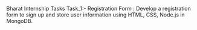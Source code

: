 Bharat Internship Tasks
Task_1:-
Registration Form :
Develop a registration form to sign up
and store user information using HTML,
CSS, Node.js in MongoDB.
